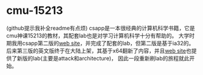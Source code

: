 # cmu-15213

(github提示我补全readme有点烦)
csapp是一本很经典的计算机科学书籍，它是cmu神课15213的教材，其配套lab也是对学习计算机科学十分有帮助的。
大学时期我用csapp第二版的[web site](http://csapp.cs.cmu.edu/2e/students.html)，并完成了配套的lab，但第二版是基于ia32的。
后来第三版的英文版终于在大陆上架，其基于x64翻新了内容，并且[web site](http://csapp.cs.cmu.edu/3e/home.html)也提供了新版的lab(主要是attack和architecture)，
因此一段重新刷lab的旅程就此开始。
